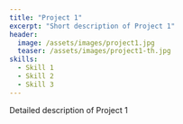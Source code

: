 ```yaml
---
title: "Project 1"
excerpt: "Short description of Project 1"
header:
  image: /assets/images/project1.jpg
  teaser: /assets/images/project1-th.jpg
skills:
  - Skill 1
  - Skill 2
  - Skill 3
---
```


Detailed description of Project 1